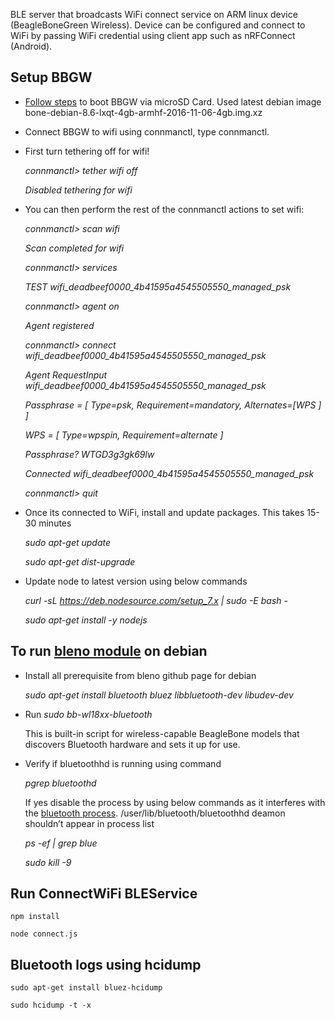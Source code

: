 BLE server that broadcasts WiFi connect service on ARM linux device (BeagleBoneGreen Wireless).
Device can be configured and connect to WiFi by passing WiFi credential
using client app such as nRFConnect (Android).

## Setup BBGW

* [Follow steps](https://github.com/mozilla/project_haiku.iot/wiki/Boot--BeagleBone-Black-via-microSD-Card) to boot BBGW via microSD Card.
Used latest debian image bone-debian-8.6-lxqt-4gb-armhf-2016-11-06-4gb.img.xz 

* Connect BBGW to wifi using connmanctl, type connmanctl.

* First turn tethering off for wifi! 

    _connmanctl> tether wifi off_

    _Disabled tethering for wifi_

* You can then perform the rest of the connmanctl actions to set wifi:

    _connmanctl> scan wifi_

    _Scan completed for wifi_

    _connmanctl> services_

    _TEST wifi_deadbeef0000_4b41595a4545505550_managed_psk_

    _connmanctl> agent on_

    _Agent registered_

    _connmanctl> connect wifi_deadbeef0000_4b41595a4545505550_managed_psk_

    _Agent RequestInput wifi_deadbeef0000_4b41595a4545505550_managed_psk_

    _Passphrase = [ Type=psk, Requirement=mandatory, Alternates=[WPS ] ]_

    _WPS = [ Type=wpspin, Requirement=alternate ]_

    _Passphrase? WTGD3g3gk69lw_

    _Connected wifi_deadbeef0000_4b41595a4545505550_managed_psk_

    _connmanctl> quit_

* Once its connected to WiFi, install and update packages. This takes 15-30 minutes

    _sudo apt-get update_

    _sudo apt-get dist-upgrade_

* Update node to latest version using below commands

    _curl -sL https://deb.nodesource.com/setup_7.x | sudo -E bash -_

    _sudo apt-get install -y nodejs_


## To run [bleno module](https://github.com/sandeepmistry/bleno) on debian

* Install all prerequisite from bleno github page for debian

    _sudo apt-get install bluetooth bluez libbluetooth-dev libudev-dev_

* Run _sudo bb-wl18xx-bluetooth_

    This is built-in script for wireless-capable BeagleBone models
that discovers Bluetooth hardware and sets it up for use.

* Verify if bluetoothhd is running using command

    _pgrep bluetoothd_

    If yes disable the process by using below commands as it
interferes with the [bluetooth process](https://github.com/sandeepmistry/bleno#linux). /user/lib/bluetooth/bluetoothhd deamon shouldn’t appear in process list

    _ps -ef | grep blue_

    _sudo kill -9 <pid>_

## Run ConnectWiFi BLEService

    npm install

    node connect.js

## Bluetooth logs using hcidump

    sudo apt-get install bluez-hcidump

    sudo hcidump -t -x
